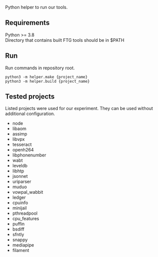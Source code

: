 Python helper to run our tools.

## Requirements

Python >= 3.8   
Directory that contains built FTG tools should be in $PATH

## Run

Run commands in repository root.

```shell
python3 -m helper.make {project_name}
python3 -m helper.build {project_name}
```

## Tested projects

Listed projects were used for our experiment. They can be used without additional configuration.

- node
- libaom
- assimp
- libvpx
- tesseract
- openh264
- libphonenumber
- wabt
- leveldb
- libhtp
- jsonnet
- uriparser
- muduo
- vowpal_wabbit
- ledger
- cpuinfo
- minijail
- pthreadpool
- cpu_features
- puffin
- bsdiff
- sfntly
- snappy
- mediapipe
- filament
